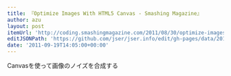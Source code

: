 ```yaml
---
title: 『Optimize Images With HTML5 Canvas - Smashing Magazine』
author: azu
layout: post
itemUrl: 'http://coding.smashingmagazine.com/2011/08/30/optimize-images-with-html5-canvas/'
editJSONPath: 'https://github.com/jser/jser.info/edit/gh-pages/data/2011/09/index.json'
date: '2011-09-19T14:05:00+00:00'
---
```

Canvasを使って画像のノイズを合成する
